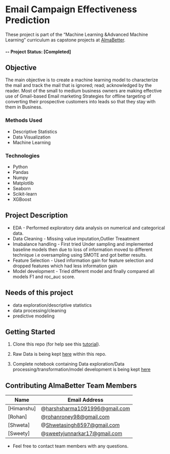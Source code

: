 # Email Campaign Effectiveness Prediction
These project is part of the “Machine Learning &Advanced Machine Learning” curriculum as capstone projects at [AlmaBetter](https://www.almabetter.com/). 

#### -- Project Status: [Completed]

## Objective<br>
The main objective is to create a machine learning model to characterize the mail and track the mail that is ignored; read; acknowledged by the reader. 
Most of the small to medium business owners are making effective use of Gmail-based Email marketing Strategies for offline targeting of converting their
prospective customers into leads so that they stay with them in Business.



### Methods Used
* Descriptive Statistics
* Data Visualization
* Machine Learning


### Technologies
* Python
* Pandas
* Numpy
* Matplotlib
* Seaborn
* Scikit-learn
* XGBoost


## Project Description
* EDA - Performed exploratory data analysis on numerical and categorical data.
* Data Cleaning - Missing value imputation,Outlier Treaatment
* Imabalance handling - First tried Under sampling and implemented baseline models then due to loss of information moved to different technique i.e oversampling using SMOTE and got better results.
* Feature Selection - Used information gain for feature selection and dropped features which had less information gain
* Model development - Tried different model and finally compared all models F1 and roc_auc score.


## Needs of this project

- data exploration/descriptive statistics
- data processing/cleaning
- predictive modeling

## Getting Started

1. Clone this repo (for help see this [tutorial](https://help.github.com/articles/cloning-a-repository/)).
2. Raw Data is being kept [here](https://github.com/Harsh1091996/Email_Campaign_Effectiveness_Prediction/blob/main/data_email_campaign.csv) within this repo.
    
3. Complete notebook containing Data exploration/Data processing/transformation/model development is being kept [here](https://github.com/Harsh1091996/Email_Campaign_Effectiveness_Prediction/blob/main/Team_3_Email_Campaign_Effectiveness_Prediction.ipynb)
 




## Contributing AlmaBetter Team Members


|Name     |  Email Address   | 
|---------|-----------------|
|[Himanshu]| @harshsharma1091996@gmail.com        |
|[Rohan]|     @rohanroney98@gmail.com    |
|[Shweta]| @Shwetasingh8597@gmail.com        |
|[Sweety]|     @sweetyjunnarkar17@gmail.com    |

* Feel free to contact team members with any questions.
